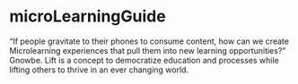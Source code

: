 # microLearningGuide
“If people gravitate to their phones to consume content, how can we create Microlearning experiences that pull them into new learning opportunities?” Gnowbe.
Lift is a concept to democratize education and processes while lifting others to thrive in an ever changing world.
